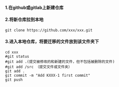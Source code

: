 #### 1.在github或gitlab上新建仓库

#### 2.将新仓库拉到本地

```shell
git clone https://github.com/xxx/xxx.git
```



#### 3.进入本地仓库，将要迁移的文件放到该文件夹下

```shell
cd xxx
#git status
#git add .(提交被修改的和新建的文件，但不包括被删除的文件)
#git add /src （提交文件或文件夹）
git add .
git commit -m "Add KXXX-1 first commit"
git push
```

